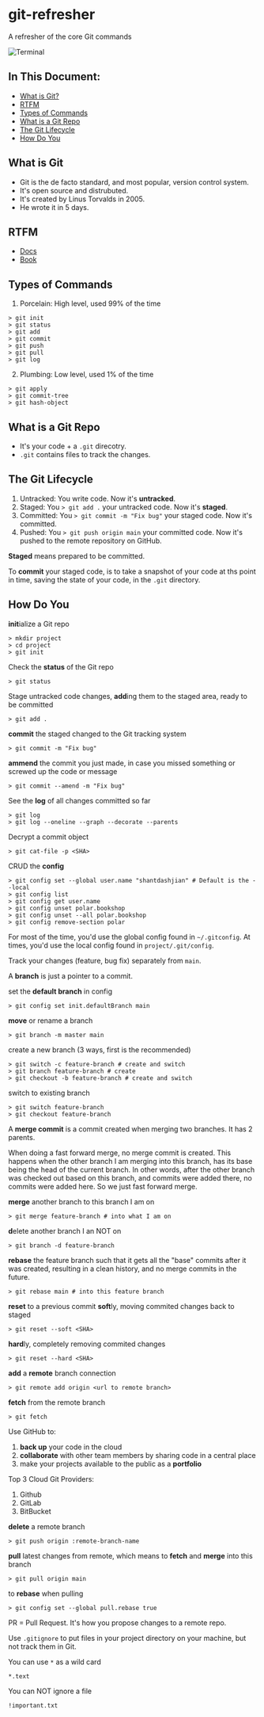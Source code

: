 # git-refresher
A refresher of the core Git commands

![Terminal](https://upload.wikimedia.org/wikipedia/commons/e/e0/Git-logo.svg)

## In This Document:
  - [What is Git?](#what-is-git)
  - [RTFM](#rtfm)
  - [Types of Commands](#types-of-commands)
  - [What is a Git Repo](#what-is-a-git-repo)
  - [The Git Lifecycle](#the-git-lifecycle)
  - [How Do You](#how-do-you)


## What is Git
- Git is the de facto standard, and most popular, version control system. 
- It's open source and distrubuted. 
- It's created by Linus Torvalds in 2005.
- He wrote it in 5 days.

## RTFM
- [Docs](https://git-scm.com/docs)
- [Book](https://git-scm.com/book/en/v2)

## Types of Commands
1. Porcelain: High level, used 99% of the time
```
> git init
> git status
> git add
> git commit
> git push
> git pull
> git log
```

2. Plumbing: Low level, used 1% of the time
```
> git apply
> git commit-tree
> git hash-object
```

## What is a Git Repo
- It's your code + a `.git` direcotry.
- `.git` contains files to track the changes.

## The Git Lifecycle
1. Untracked: You write code. Now it's **untracked**.
2. Staged: You `> git add .` your untracked code. Now it's **staged**.
3. Committed: You `> git commit -m "Fix bug"` your staged code. Now it's committed.
4. Pushed: You `> git push origin main` your committed code. Now it's pushed to the remote repository on GitHub.

**Staged** means prepared to be committed.

To **commit** your staged code, is to take a snapshot of your code at ths point in time, saving the state of your code, in the `.git` directory.

## How Do You
**init**ialize a Git repo
```
> mkdir project
> cd project
> git init
```

Check the **status** of the Git repo
```
> git status
```

Stage untracked code changes, **add**ing them to the staged area, ready to be committed
```
> git add .
```

**commit** the staged changed to the Git tracking system
```
> git commit -m "Fix bug"
```

**ammend** the commit you just made, in case you missed something or screwed up the code or message
```
> git commit --amend -m "Fix bug"
```

See the **log** of all changes committed so far
```
> git log
> git log --oneline --graph --decorate --parents
```

Decrypt a commit object
```
> git cat-file -p <SHA>
```

CRUD the **config**
```
> git config set --global user.name "shantdashjian" # Default is the --local
> git config list
> git config get user.name
> git config unset polar.bookshop
> git config unset --all polar.bookshop
> git config remove-section polar
```

For most of the time, you'd use the global config found in `~/.gitconfig`. At times, you'd use the local config found in `project/.git/config`.

Track your changes (feature, bug fix) separately from `main`.

A **branch** is just a pointer to a commit.

set the **default branch** in config
```
> git config set init.defaultBranch main
```

**move** or rename a branch
```
> git branch -m master main
```

create a new branch (3 ways, first is the recommended)
```
> git switch -c feature-branch # create and switch
> git branch feature-branch # create
> git checkout -b feature-branch # create and switch
```

switch to existing branch
```
> git switch feature-branch
> git checkout feature-branch
```

A **merge commit** is a commit created when merging two branches. It has 2 parents.

When doing a fast forward merge, no merge commit is created. This happens when the other branch I am merging into this branch, has its base being the head of the current branch. In other words, after the other branch was checked out based on this branch, and commits were added there, no commits were added here. So we just fast forward merge.

**merge** another branch to this branch I am on
```
> git merge feature-branch # into what I am on
```

**d**elete another branch I an NOT on
```
> git branch -d feature-branch
```

**rebase** the feature branch such that it gets all the "base" commits after it was created, resulting in a clean history, and no merge commits in the future.
```
> git rebase main # into this feature branch
```

**reset** to a previous commit
**soft**ly, moving commited changes back to staged
```
> git reset --soft <SHA>
```

**hard**ly, completely removing commited changes
```
> git reset --hard <SHA>
```

**add** a **remote** branch connection
```
> git remote add origin <url to remote branch>
```

**fetch** from the remote branch
```
> git fetch
```

Use GitHub to:
1. **back up** your code in the cloud
2. **collaborate** with other team members by sharing code in a central place
3. make your projects available to the public as a **portfolio**

Top 3 Cloud Git Providers:
1. Github
2. GitLab
3. BitBucket

**delete** a remote branch
```
> git push origin :remote-branch-name
```

**pull** latest changes from remote, which means to **fetch** and **merge** into this branch
```
> git pull origin main
```

to **rebase** when pulling
```
> git config set --global pull.rebase true
```

PR = Pull Request. It's how you propose changes to a remote repo.

Use `.gitignore` to put files in your project directory on your machine, but not track them in Git.

You can use `*` as a wild card
```
*.text
```

You can NOT ignore a file
```
!important.txt
```
